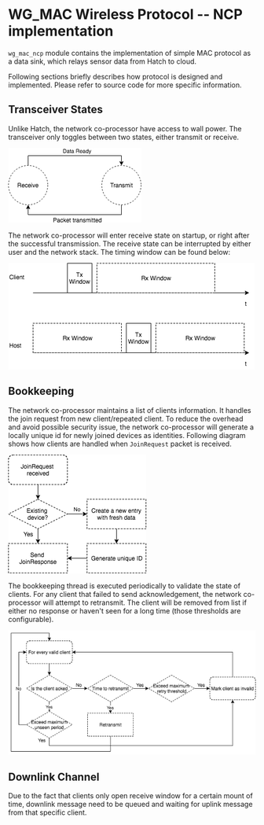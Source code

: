 # WG_MAC Wireless Protocol -- NCP implementation

`wg_mac_ncp` module contains the implementation of simple MAC protocol as a data sink, which relays
sensor data from Hatch to cloud. 

Following sections briefly describes how protocol is designed and implemented. Please refer to source
code for more specific information.

Transceiver States
-------------
Unlike Hatch, the network co-processor have access to wall power. The transceiver only toggles between two
states, either transmit or receive. 

![transceiver_state_ncp](../../resources/transceiver_state_ncp.png)

The network co-processor will enter receive state on startup, or right after the successful transmission. 
The receive state can be interrupted by either user and the network stack. The timing window can be found below:

![receive_window](../../resources/receive_window.png)

Bookkeeping
-----------
The network co-processor maintains a list of clients information. It handles the join request from new client/repeated
client. To reduce the overhead and avoid possible security issue, the network co-processor will generate a locally unique
id for newly joined devices as identities. Following diagram shows how clients are handled when `JoinRequest` packet is
received. 

![ncp_accepts_clients](../../resources/ncp_accepts_clients.png)

The bookkeeping thread is executed periodically to validate the state of clients. For any client that failed to 
send acknowledgement, the network co-processor will attempt to retransmit. The client will be removed from list
if either no response or haven't seen for a long time (those thresholds are configurable). 

![ncp_bookkeeping](../../resources/ncp_bookkeeping.png)

Downlink Channel
----------------
Due to the fact that clients only open receive window for a certain mount of time, downlink message need to be queued 
and waiting for uplink message from that specific client. 
